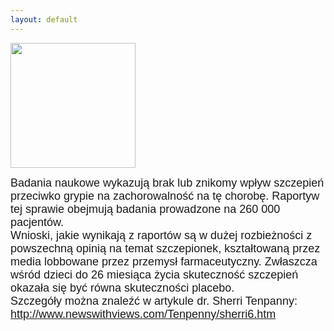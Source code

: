 ```yaml
---
layout: default
---
```

<img src="{{site.baseurl}}\articles\pictures\465.iniekcja.jpg" width="200"><!--14--><p style="margin: 0px 0px 18px; font-size: 18px; font-family: Helvetica;">
Badania naukowe wykazują brak lub znikomy wpływ szczepień przeciwko grypie na zachorowalność na tę chorobę. Raportyw tej sprawie obejmują badania prowadzone na 260 000 pacjentów.<br>Wnioski, jakie wynikają z raportów są w dużej rozbieżności z powszechną opinią na temat szczepionek, kształtowaną przez media lobbowane przez przemysł farmaceutyczny. Zwłaszcza wśród dzieci do 26 miesiąca życia skuteczność szczepień okazała się być równa skuteczności placebo.<br>Szczegóły można znaleźć w artykule dr. Sherri Tenpanny: http://www.newswithviews.com/Tenpenny/sherri6.htm<br></p>